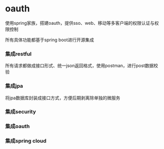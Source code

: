 # oauth

使用spring家族，搭建oauth，提供sso、web、移动等多客户端的权限认证与权限控制

所有具体功能都基于spring boot进行开源集成

### 集成restful

所有请求都做成接口形式、统一json返回格式，使用postman，进行post数据校验

### 集成jpa

将jpa数据库封装成接口方式，方便后期剥离除单独的微服务


### 集成security


### 集成oauth


### 集成spring cloud